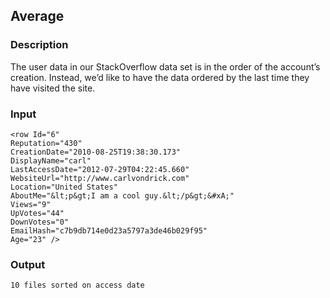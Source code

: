 ## Average
### Description
The user data in our StackOverflow data set is in the order of the account’s creation.
Instead, we’d like to have the data ordered by the last time they have visited the site.


### Input
```
<row Id="6" 
Reputation="430" 
CreationDate="2010-08-25T19:38:30.173" 
DisplayName="carl" 
LastAccessDate="2012-07-29T04:22:45.660" 
WebsiteUrl="http://www.carlvondrick.com" 
Location="United States" 
AboutMe="&lt;p&gt;I am a cool guy.&lt;/p&gt;&#xA;" 
Views="9" 
UpVotes="44" 
DownVotes="0" 
EmailHash="c7b9db714e0d23a5797a3de46b029f95" 
Age="23" />
```
### Output
```
10 files sorted on access date
```

